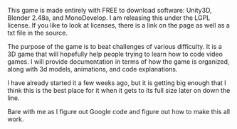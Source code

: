 This game is made entirely with FREE to download software: Unity3D, Blender 2.48a, and MonoDevelop. I am releasing this under the LGPL license. If you like to look at licenses, there is a link on the page as well as a txt file in the source.

The purpose of the game is to beat challenges of various difficulty. It is a 3D game that will hopefully help people trying to learn how to code video games. I will provide documentation in terms of how the game is organized, along with 3d models, animations, and code explanations.

I have already started it a few weeks ago, but it is getting big enough that I think this is the best place for it when it gets to its full size later on down the line.

Bare with me as I figure out Google code and figure out how to make this all work.
